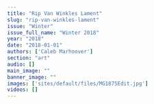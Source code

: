 ```yaml
---
title: "Rip Van Winkles Lament"
slug: "rip-van-winkles-lament"
issue: "Winter"
issue_full_name: "Winter 2018"
year: "2018"
date: "2018-01-01"
authors: ['Caleb Marhoover']
section: "art"
audio: []
main_image: ""
banner_image: ""
images: ['sites/default/files/MG1875Edit.jpg']
videos: []
---
```

